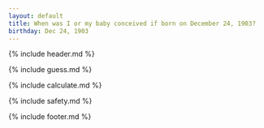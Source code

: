 ```yaml
---
layout: default
title: When was I or my baby conceived if born on December 24, 1903?
birthday: Dec 24, 1903
---
```


{% include header.md %}

{% include guess.md %}

{% include calculate.md %}

{% include safety.md %}

{% include footer.md %}



